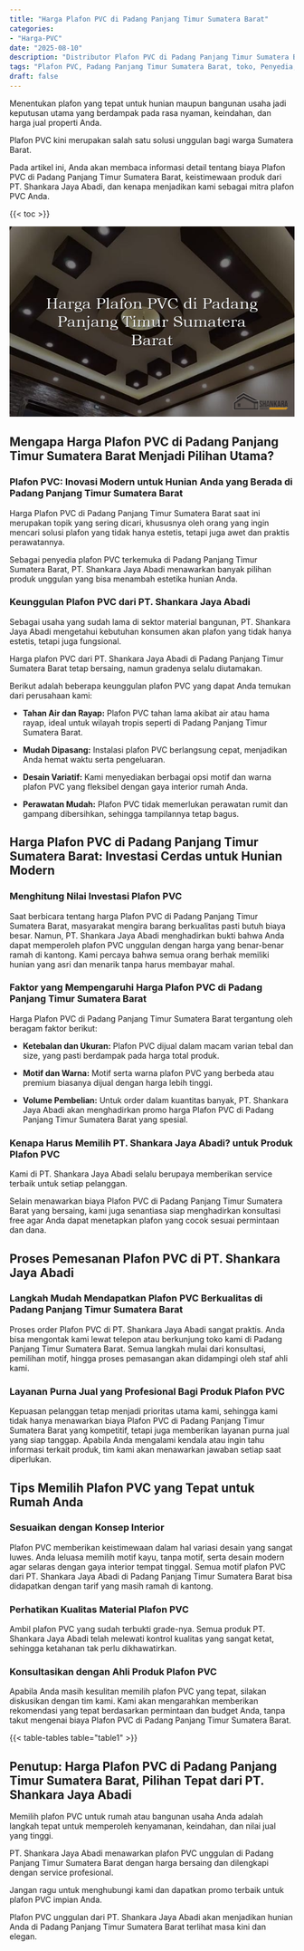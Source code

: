 ```yaml
---
title: "Harga Plafon PVC di Padang Panjang Timur Sumatera Barat"
categories: 
- "Harga-PVC"
date: "2025-08-10"
description: "Distributor Plafon PVC di Padang Panjang Timur Sumatera Barat untuk rumah, office, dan toko. Material terbaik, pilihan motif, variasi warna modern, beserta layanan instalasi ditangani oleh tenaga ahli ahli serta kepastian resmi!|Jasa distribusi Plafon PVC di Padang Panjang Timur Sumatera Barat untuk kebutuhan rumah, perkantoran, atau ritel, dengan panel berkualitas dan penempatan oleh tim ahli serta kepastian resmi.|Pilihan Plafon PVC di Padang Panjang Timur Sumatera Barat yang terbukti untuk rumah, perkantoran, serta toko, bersama material unggulan dan instalasi oleh tim ahli serta jaminan resmi.|Penyediaan Plafon PVC di Padang Panjang Timur Sumatera Barat untuk rumah, perkantoran, serta ritel, dengan produk unggulan dan pemasangan ditangani oleh tim berpengalaman, disertai dengan jaminan resmi.}"
tags: "Plafon PVC, Padang Panjang Timur Sumatera Barat, toko, Penyedia, distributor"
draft: false
---
```


Menentukan plafon yang tepat untuk hunian maupun bangunan usaha jadi keputusan utama yang berdampak pada rasa nyaman, keindahan, dan harga jual properti Anda.

Plafon PVC kini merupakan salah satu solusi unggulan bagi warga Sumatera Barat.

Pada artikel ini, Anda akan membaca informasi detail tentang biaya Plafon PVC di Padang Panjang Timur Sumatera Barat, keistimewaan produk dari PT. Shankara Jaya Abadi, dan kenapa menjadikan kami sebagai mitra plafon PVC Anda.

{{< toc >}}

![Harga Plafon PVC di Padang Panjang Timur Sumatera Barat](/images/Harga-PVC/Harga-Plafon-PVC-di-Padang-Panjang-Timur-Sumatera-Barat.png)


## Mengapa Harga Plafon PVC di Padang Panjang Timur Sumatera Barat Menjadi Pilihan Utama?

### Plafon PVC: Inovasi Modern untuk Hunian Anda yang Berada di Padang Panjang Timur Sumatera Barat

Harga Plafon PVC di Padang Panjang Timur Sumatera Barat saat ini merupakan topik yang sering dicari, khususnya oleh orang yang ingin mencari solusi plafon yang tidak hanya estetis, tetapi juga awet dan praktis perawatannya.

Sebagai penyedia plafon PVC terkemuka di Padang Panjang Timur Sumatera Barat, PT. Shankara Jaya Abadi menawarkan banyak pilihan produk unggulan yang bisa menambah estetika hunian Anda.

### Keunggulan Plafon PVC dari PT. Shankara Jaya Abadi

Sebagai usaha yang sudah lama di sektor material bangunan, PT. Shankara Jaya Abadi mengetahui kebutuhan konsumen akan plafon yang tidak hanya estetis, tetapi juga fungsional.

Harga plafon PVC dari PT. Shankara Jaya Abadi di Padang Panjang Timur Sumatera Barat tetap bersaing, namun gradenya selalu diutamakan.

Berikut adalah beberapa keunggulan plafon PVC yang dapat Anda temukan dari perusahaan kami:

- **Tahan Air dan Rayap:** Plafon PVC tahan lama akibat air atau hama rayap, ideal untuk wilayah tropis seperti di Padang Panjang Timur Sumatera Barat.

- **Mudah Dipasang:** Instalasi plafon PVC berlangsung cepat, menjadikan Anda hemat waktu serta pengeluaran.

- **Desain Variatif:** Kami menyediakan berbagai opsi motif dan warna plafon PVC yang fleksibel dengan gaya interior rumah Anda.

- **Perawatan Mudah:** Plafon PVC tidak memerlukan perawatan rumit dan gampang dibersihkan, sehingga tampilannya tetap bagus.

## Harga Plafon PVC di Padang Panjang Timur Sumatera Barat: Investasi Cerdas untuk Hunian Modern

### Menghitung Nilai Investasi Plafon PVC

Saat berbicara tentang harga Plafon PVC di Padang Panjang Timur Sumatera Barat, masyarakat mengira barang berkualitas pasti butuh biaya besar. Namun, PT. Shankara Jaya Abadi menghadirkan bukti bahwa Anda dapat memperoleh plafon PVC unggulan dengan harga yang benar-benar ramah di kantong. Kami percaya bahwa semua orang berhak memiliki hunian yang asri dan menarik tanpa harus membayar mahal.

### Faktor yang Mempengaruhi Harga Plafon PVC di Padang Panjang Timur Sumatera Barat

Harga Plafon PVC di Padang Panjang Timur Sumatera Barat tergantung oleh beragam faktor berikut:

- **Ketebalan dan Ukuran:** Plafon PVC dijual dalam macam varian tebal dan size, yang pasti berdampak pada harga total produk.

- **Motif dan Warna:** Motif serta warna plafon PVC yang berbeda atau premium biasanya dijual dengan harga lebih tinggi.

- **Volume Pembelian:** Untuk order dalam kuantitas banyak, PT. Shankara Jaya Abadi akan menghadirkan promo harga Plafon PVC di Padang Panjang Timur Sumatera Barat yang spesial.

### Kenapa Harus Memilih PT. Shankara Jaya Abadi? untuk Produk Plafon PVC

Kami di PT. Shankara Jaya Abadi selalu berupaya memberikan service terbaik untuk setiap pelanggan.

Selain menawarkan biaya Plafon PVC di Padang Panjang Timur Sumatera Barat yang bersaing, kami juga senantiasa siap menghadirkan konsultasi free agar Anda dapat menetapkan plafon yang cocok sesuai permintaan dan dana.

## Proses Pemesanan Plafon PVC di PT. Shankara Jaya Abadi

### Langkah Mudah Mendapatkan Plafon PVC Berkualitas di Padang Panjang Timur Sumatera Barat

Proses order Plafon PVC di PT. Shankara Jaya Abadi sangat praktis. Anda bisa mengontak kami lewat telepon atau berkunjung toko kami di Padang Panjang Timur Sumatera Barat. Semua langkah mulai dari konsultasi, pemilihan motif, hingga proses pemasangan akan didampingi oleh staf ahli kami.

### Layanan Purna Jual yang Profesional Bagi Produk Plafon PVC

Kepuasan pelanggan tetap menjadi prioritas utama kami, sehingga kami tidak hanya menawarkan biaya Plafon PVC di Padang Panjang Timur Sumatera Barat yang kompetitif, tetapi juga memberikan layanan purna jual yang siap tanggap. Apabila Anda mengalami kendala atau ingin tahu informasi terkait produk, tim kami akan menawarkan jawaban setiap saat diperlukan.

## Tips Memilih Plafon PVC yang Tepat untuk Rumah Anda

### Sesuaikan dengan Konsep Interior

Plafon PVC memberikan keistimewaan dalam hal variasi desain yang sangat luwes. Anda leluasa memilih motif kayu, tanpa motif, serta desain modern agar selaras dengan gaya interior tempat tinggal. Semua motif plafon PVC dari PT. Shankara Jaya Abadi di Padang Panjang Timur Sumatera Barat bisa didapatkan dengan tarif yang masih ramah di kantong.

### Perhatikan Kualitas Material Plafon PVC

Ambil plafon PVC yang sudah terbukti grade-nya. Semua produk PT. Shankara Jaya Abadi telah melewati kontrol kualitas yang sangat ketat, sehingga ketahanan tak perlu dikhawatirkan.

### Konsultasikan dengan Ahli Produk Plafon PVC

Apabila Anda masih kesulitan memilih plafon PVC yang tepat, silakan diskusikan dengan tim kami. Kami akan mengarahkan memberikan rekomendasi yang tepat berdasarkan permintaan dan budget Anda, tanpa takut mengenai biaya Plafon PVC di Padang Panjang Timur Sumatera Barat.

{{< table-tables table="table1" >}}

## Penutup: Harga Plafon PVC di Padang Panjang Timur Sumatera Barat, Pilihan Tepat dari PT. Shankara Jaya Abadi

Memilih plafon PVC untuk rumah atau bangunan usaha Anda adalah langkah tepat untuk memperoleh kenyamanan, keindahan, dan nilai jual yang tinggi.

PT. Shankara Jaya Abadi menawarkan plafon PVC unggulan di Padang Panjang Timur Sumatera Barat dengan harga bersaing dan dilengkapi dengan service profesional.

Jangan ragu untuk menghubungi kami dan dapatkan promo terbaik untuk plafon PVC impian Anda.

Plafon PVC unggulan dari PT. Shankara Jaya Abadi akan menjadikan hunian Anda di Padang Panjang Timur Sumatera Barat terlihat masa kini dan elegan.
